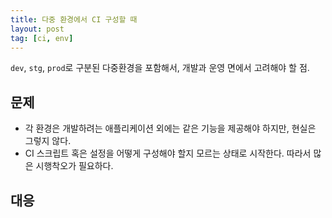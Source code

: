 ```yaml
---
title: 다중 환경에서 CI 구성할 때
layout: post
tag: [ci, env]
---
```


`dev`, `stg`, `prod`로 구분된 다중환경을 포함해서, 개발과 운영 면에서 고려해야 할 점.

## 문제

- 각 환경은 개발하려는 애플리케이션 외에는 같은 기능을 제공해야 하지만, 현실은 그렇지 않다.
- CI 스크립트 혹은 설정을 어떻게 구성해야 할지 모르는 상태로 시작한다. 따라서 많은 시행착오가 필요하다.

## 대응
